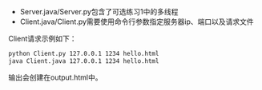 - Server.java/Server.py包含了可选练习1中的多线程
- Client.java/Client.py需要使用命令行参数指定服务器ip、端口以及请求文件

Client请求示例如下：
```bash
python Client.py 127.0.0.1 1234 hello.html
java Client.java 127.0.0.1 1234 hello.html
```
输出会创建在output.html中。

